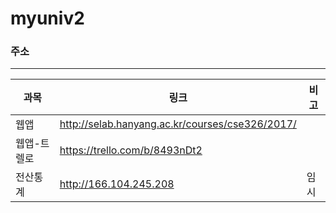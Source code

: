 # myuniv2
### 주소
***

| 과목 | 링크 | 비고 |
| --- | --- | --- |
| 웹앱 | http://selab.hanyang.ac.kr/courses/cse326/2017/ | |
| 웹앱-트렐로 | https://trello.com/b/8493nDt2 | |
| 전산통계 | http://166.104.245.208 | 임시 |
